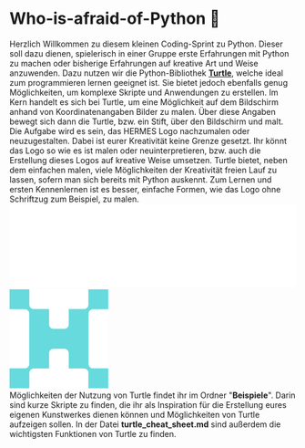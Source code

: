 # Who-is-afraid-of-Python 🐢 


Herzlich Willkommen zu diesem kleinen Coding-Sprint zu Python. Dieser soll dazu dienen, spielerisch in einer Gruppe erste Erfahrungen mit Python zu machen oder bisherige Erfahrungen auf kreative Art und Weise anzuwenden. Dazu nutzen wir die Python-Bibliothek [**Turtle**](https://docs.python.org/3/library/turtle.html), welche ideal zum programmieren lernen geeignet ist. Sie bietet jedoch ebenfalls genug Möglichkeiten, um komplexe Skripte und Anwendungen zu erstellen. 
Im Kern handelt es sich bei Turtle, um eine Möglichkeit auf dem Bildschirm anhand von Koordinatenangaben Bilder zu malen. Über diese Angaben bewegt sich dann die Turtle, bzw. ein Stift, über den Bildschirm und malt. Die Aufgabe wird es sein, das HERMES Logo nachzumalen oder neuzugestalten. Dabei ist eurer Kreativität keine Grenze gesetzt. Ihr könnt das Logo so wie es ist malen oder neuinterpretieren, bzw. auch die Erstellung dieses Logos auf kreative Weise umsetzen. Turtle bietet, neben dem einfachen malen, viele Möglichkeiten der Kreativität freien Lauf zu lassen, sofern man sich bereits mit Python auskennt. Zum Lernen und ersten Kennenlernen ist es besser, einfache Formen, wie das Logo ohne Schriftzug zum Beispiel, zu malen.  
![HERMES-Logo](hermes_logo.png)
![HERMES-Logo](hermes_logo_einfach.png)
<br>
Möglichkeiten der Nutzung von Turtle findet ihr im Ordner "**Beispiele**". Darin sind kurze Skripte zu finden, die ihr als Inspiration für die Erstellung eures eigenen Kunstwerkes dienen können und Möglichkeiten von Turtle aufzeigen sollen. In der Datei **turtle_cheat_sheet.md** sind außerdem die wichtigsten Funktionen von Turtle zu finden. 






